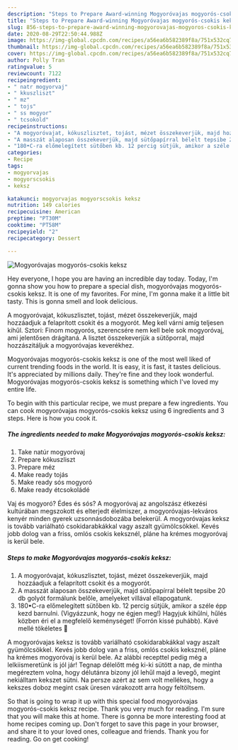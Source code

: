 ```yaml
---
description: "Steps to Prepare Award-winning Mogyoróvajas mogyorós-csokis keksz"
title: "Steps to Prepare Award-winning Mogyoróvajas mogyorós-csokis keksz"
slug: 856-steps-to-prepare-award-winning-mogyorovajas-mogyoros-csokis-keksz
date: 2020-08-29T22:50:44.988Z
image: https://img-global.cpcdn.com/recipes/a56ea6b582389f8a/751x532cq70/mogyorovajas-mogyoros-csokis-keksz-recept-foto.jpg
thumbnail: https://img-global.cpcdn.com/recipes/a56ea6b582389f8a/751x532cq70/mogyorovajas-mogyoros-csokis-keksz-recept-foto.jpg
cover: https://img-global.cpcdn.com/recipes/a56ea6b582389f8a/751x532cq70/mogyorovajas-mogyoros-csokis-keksz-recept-foto.jpg
author: Polly Tran
ratingvalue: 5
reviewcount: 7122
recipeingredient:
- " natr mogyorvaj"
- " kkuszliszt"
- " mz"
- " tojs"
- " ss mogyor"
- " tcsokold"
recipeinstructions:
- "A mogyoróvajat, kókuszlisztet, tojást, mézet összekeverjük, majd hozzáadjuk a felaprított csokit és a mogyorót."
- "A masszát alaposan összekeverjük, majd sütőpapírral bélelt tepsibe 20 db golyót formálunk belőle, amelyeket villával ellapogatunk."
- "180•C-ra előmelegített sütőben kb. 12 percig sütjük, amikor a széle épp kezd barnulni. (Vigyázzunk, hogy ne égjen meg!) Hagyjuk kihűlni, hűlés közben éri el a megfelelő keménységet! (Forrón kissé puhább). Kávé mellé tökéletes 🤗"
categories:
- Recipe
tags:
- mogyorvajas
- mogyorscsokis
- keksz

katakunci: mogyorvajas mogyorscsokis keksz 
nutrition: 149 calories
recipecuisine: American
preptime: "PT30M"
cooktime: "PT58M"
recipeyield: "2"
recipecategory: Dessert

---
```



![Mogyoróvajas mogyorós-csokis keksz](https://img-global.cpcdn.com/recipes/a56ea6b582389f8a/751x532cq70/mogyorovajas-mogyoros-csokis-keksz-recept-foto.jpg)

Hey everyone, I hope you are having an incredible day today. Today, I'm gonna show you how to prepare a special dish, mogyoróvajas mogyorós-csokis keksz. It is one of my favorites. For mine, I'm gonna make it a little bit tasty. This is gonna smell and look delicious.

A mogyoróvajat, kókuszlisztet, tojást, mézet összekeverjük, majd hozzáadjuk a felaprított csokit és a mogyorót. Meg kell várni amíg teljesen kihűl. Sztori: Finom mogyorós, szerencsére nem kell bele sok mogyoróvaj, ami jelentősen drágítaná. A lisztet összekeverjük a sütőporral, majd hozzászitáljuk a mogyoróvajas keverékhez.

Mogyoróvajas mogyorós-csokis keksz is one of the most well liked of current trending foods in the world. It is easy, it is fast, it tastes delicious. It's appreciated by millions daily. They're fine and they look wonderful. Mogyoróvajas mogyorós-csokis keksz is something which I've loved my entire life.


To begin with this particular recipe, we must prepare a few ingredients. You can cook mogyoróvajas mogyorós-csokis keksz using 6 ingredients and 3 steps. Here is how you cook it.

<!--inarticleads1-->

##### The ingredients needed to make Mogyoróvajas mogyorós-csokis keksz:

1. Take  natúr mogyoróvaj
1. Prepare  kókuszliszt
1. Prepare  méz
1. Make ready  tojás
1. Make ready  sós mogyoró
1. Make ready  étcsokoládé


Vaj és mogyoró? Édes és sós? A mogyoróvaj az angolszász étkezési kultúrában megszokott és elterjedt élelmiszer, a mogyoróvajas-lekváros kenyér minden gyerek uzsonnásdobozába belekerül. A mogyoróvajas keksz is tovább variálható csokidarabkákkal vagy aszalt gyümölcsökkel. Kevés jobb dolog van a friss, omlós csokis keksznél, pláne ha krémes mogyoróvaj is kerül bele. 

<!--inarticleads2-->

##### Steps to make Mogyoróvajas mogyorós-csokis keksz:

1. A mogyoróvajat, kókuszlisztet, tojást, mézet összekeverjük, majd hozzáadjuk a felaprított csokit és a mogyorót.
1. A masszát alaposan összekeverjük, majd sütőpapírral bélelt tepsibe 20 db golyót formálunk belőle, amelyeket villával ellapogatunk.
1. 180•C-ra előmelegített sütőben kb. 12 percig sütjük, amikor a széle épp kezd barnulni. (Vigyázzunk, hogy ne égjen meg!) Hagyjuk kihűlni, hűlés közben éri el a megfelelő keménységet! (Forrón kissé puhább). Kávé mellé tökéletes 🤗


A mogyoróvajas keksz is tovább variálható csokidarabkákkal vagy aszalt gyümölcsökkel. Kevés jobb dolog van a friss, omlós csokis keksznél, pláne ha krémes mogyoróvaj is kerül bele. Az alábbi recepttel pedig még a lelkiismeretünk is jól jár! Tegnap délelőtt még ki-ki sütött a nap, de mintha megéreztem volna, hogy délutánra bizony jól lehűl majd a levegő, megint nekiálltam kekszet sütni. Na persze azért az sem volt mellékes, hogy a kekszes doboz megint csak üresen várakozott arra hogy feltöltsem. 

So that is going to wrap it up with this special food mogyoróvajas mogyorós-csokis keksz recipe. Thank you very much for reading. I'm sure that you will make this at home. There is gonna be more interesting food at home recipes coming up. Don't forget to save this page in your browser, and share it to your loved ones, colleague and friends. Thank you for reading. Go on get cooking!
